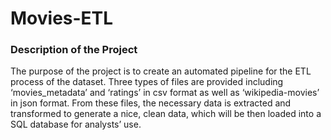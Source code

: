 # Movies-ETL

### Description of the Project
The purpose of the project is to create an automated pipeline for the ETL process of the dataset. Three types of files are provided including ‘movies_metadata’ and ‘ratings’ in csv format as well as ‘wikipedia-movies’ in json format. From these files, the necessary data is extracted and transformed to generate a nice, clean data, which will be then loaded into a SQL database for analysts’ use.

